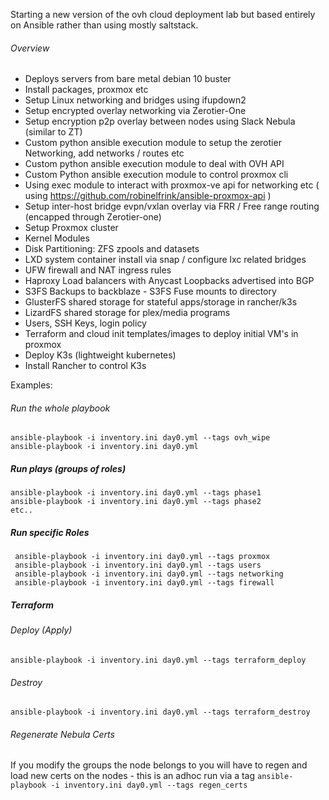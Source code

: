 Starting a new version of the ovh cloud deployment lab but based entirely on Ansible rather than using mostly saltstack.

###### Overview

* Deploys servers from bare metal debian 10 buster
* Install packages, proxmox etc
* Setup Linux networking and bridges using ifupdown2
* Setup encrypted overlay networking via Zerotier-One
* Setup encryption p2p overlay between nodes using Slack Nebula (similar to ZT)
* Custom python ansible execution module to setup the zerotier Networking, add networks / routes etc
* Custom python ansible execution module to deal with OVH API
* Custom Python ansible execution module to control proxmox cli
* Using exec module to interact with proxmox-ve api for networking etc ( using https://github.com/robinelfrink/ansible-proxmox-api )
* Setup inter-host bridge evpn/vxlan overlay via FRR / Free range routing (encapped through Zerotier-one)
* Setup Proxmox cluster
* Kernel Modules
* Disk Partitioning: ZFS zpools and datasets
* LXD system container install via snap / configure lxc related bridges
* UFW firewall and NAT ingress rules
* Haproxy Load balancers with Anycast Loopbacks advertised into BGP
* S3FS Backups to backblaze - S3FS Fuse mounts to directory
* GlusterFS shared storage for stateful apps/storage in rancher/k3s
* LizardFS shared storage for plex/media programs
* Users, SSH Keys, login policy
* Terraform and cloud init templates/images to deploy initial VM's in proxmox
* Deploy K3s (lightweight kubernetes)
* Install Rancher to control K3s

Examples:

###### Run the whole playbook

```
ansible-playbook -i inventory.ini day0.yml --tags ovh_wipe
ansible-playbook -i inventory.ini day0.yml 
```

##### Run plays (groups of roles)
```
ansible-playbook -i inventory.ini day0.yml --tags phase1
ansible-playbook -i inventory.ini day0.yml --tags phase2
etc..
```

##### Run specific Roles

```
 ansible-playbook -i inventory.ini day0.yml --tags proxmox
 ansible-playbook -i inventory.ini day0.yml --tags users
 ansible-playbook -i inventory.ini day0.yml --tags networking
 ansible-playbook -i inventory.ini day0.yml --tags firewall
```

##### Terraform

###### Deploy (Apply)

`ansible-playbook -i inventory.ini day0.yml --tags terraform_deploy`

###### Destroy
`ansible-playbook -i inventory.ini day0.yml --tags terraform_destroy`

###### Regenerate Nebula Certs
If you modify the groups the node belongs to you will have to regen and load new certs on the nodes - this is an adhoc run via a tag
`ansible-playbook -i inventory.ini day0.yml --tags regen_certs`